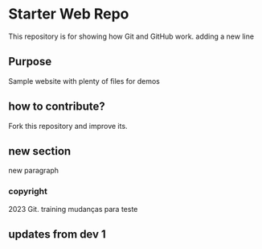 # Starter Web Repo

This repository is for showing how Git and GitHub work. 
adding a new line

## Purpose

Sample website with plenty of files for demos

## how to contribute? 
Fork this repository and improve its. 

## new section
new paragraph 

### copyright
2023 Git. training 
mudanças para teste

## updates from dev 1
